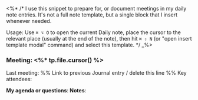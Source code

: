 <%*
/*
I use this snippet to prepare for, or document meetings in my daily note entries. It's not a full note template, but a single block that I insert whenever needed.

Usage:
Use `⌘ ⌥ O` to open the current Daily note, place the cursor to the relevant place (usually at the end of the note), then hit `⌘ ⇧ N` (or "open insert template modal" command) and select this template.
*/
_%>
### Meeting: <%* tp.file.cursor() %>
Last meeting: %% Link to previous Journal entry / delete this line %%
Key attendees:

**My agenda or questions**:
**Notes**:
